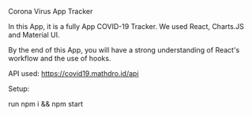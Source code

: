 
Corona Virus App Tracker

In this App, it is a fully App COVID-19 Tracker. We used React, Charts.JS and Material UI.

By the end of this App, you will have a strong understanding of React's workflow and the use of hooks.

API used: https://covid19.mathdro.id/api

Setup:

run npm i && npm start
